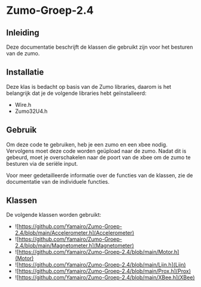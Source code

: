 # Zumo-Groep-2.4

## Inleiding

Deze documentatie beschrijft de klassen die gebruikt zijn voor het besturen van de zumo.

## Installatie

Deze klas is bedacht op basis van de Zumo libraries, daarom is het belangrijk dat je de volgende libraries hebt geïnstalleerd:

- Wire.h
- Zumo32U4.h

## Gebruik

Om deze code te gebruiken, heb je een zumo en een xbee nodig. Vervolgens moet deze code worden geüpload naar de zumo. Nadat dit is gebeurd, moet je overschakelen naar de poort van de xbee om de zumo te besturen via de seriële input.

Voor meer gedetailleerde informatie over de functies van de klassen, zie de documentatie van de individuele functies.

## Klassen

De volgende klassen worden gebruikt:

- ![https://github.com/Yamairo/Zumo-Groep-2.4/blob/main/Accelerometer.h](Accelerometer)
- ![https://github.com/Yamairo/Zumo-Groep-2.4/blob/main/Magnetometer.h](Magnetometer)
- ![https://github.com/Yamairo/Zumo-Groep-2.4/blob/main/Motor.h](Motor)
- ![https://github.com/Yamairo/Zumo-Groep-2.4/blob/main/Lijn.h](Lijn)
- ![https://github.com/Yamairo/Zumo-Groep-2.4/blob/main/Prox.h](Prox)
- ![https://github.com/Yamairo/Zumo-Groep-2.4/blob/main/XBee.h](XBee)
